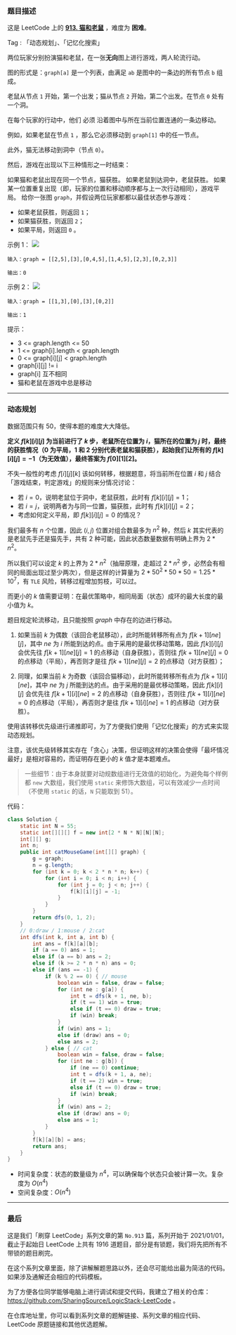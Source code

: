 ### 题目描述

这是 LeetCode 上的 **[913. 猫和老鼠](https://leetcode-cn.com/problems/cat-and-mouse/solution/gong-shui-san-xie-dong-tai-gui-hua-yun-y-0bx1/)** ，难度为 **困难**。

Tag : 「动态规划」、「记忆化搜索」



两位玩家分别扮演猫和老鼠，在一张**无向**图上进行游戏，两人轮流行动。

图的形式是：`graph[a]` 是一个列表，由满足 `ab` 是图中的一条边的所有节点 `b` 组成。

老鼠从节点 `1` 开始，第一个出发；猫从节点 `2` 开始，第二个出发。在节点 `0` 处有一个洞。

在每个玩家的行动中，他们 必须 沿着图中与所在当前位置连通的一条边移动。

例如，如果老鼠在节点 `1` ，那么它必须移动到 `graph[1]` 中的任一节点。

此外，猫无法移动到洞中（节点 `0`）。

然后，游戏在出现以下三种情形之一时结束：

如果猫和老鼠出现在同一个节点，猫获胜。
如果老鼠到达洞中，老鼠获胜。
如果某一位置重复出现（即，玩家的位置和移动顺序都与上一次行动相同），游戏平局。
给你一张图 `graph`，并假设两位玩家都都以最佳状态参与游戏：
* 如果老鼠获胜，则返回 `1`；
* 如果猫获胜，则返回 `2`；
* 如果平局，则返回 `0` 。

示例 1：
![](https://assets.leetcode.com/uploads/2020/11/17/cat1.jpg)
```
输入：graph = [[2,5],[3],[0,4,5],[1,4,5],[2,3],[0,2,3]]

输出：0
```
示例 2：
![](https://assets.leetcode.com/uploads/2020/11/17/cat2.jpg)
```
输入：graph = [[1,3],[0],[3],[0,2]]

输出：1
```

提示：
* 3 <= graph.length <= 50
* 1 <= graph[i].length < graph.length
* 0 <= graph[i][j] < graph.length
* graph[i][j] != i
* graph[i] 互不相同
* 猫和老鼠在游戏中总是移动

---

### 动态规划

数据范围只有 $50$，使得本题的难度大大降低。

**定义 $f[k][i][j]$ 为当前进行了 $k$ 步，老鼠所在位置为 $i$，猫所在的位置为 $j$ 时，最终的获胜情况（$0$ 为平局，$1$ 和 $2$ 分别代表老鼠和猫获胜），起始我们让所有的 $f[k][i][j] = -1$（为无效值），最终答案为 $f[0][1][2]$。**

不失一般性的考虑 $f[i][j][k]$ 该如何转移，根据题意，将当前所在位置 $i$ 和 $j$ 结合「游戏结束，判定游戏」的规则来分情况讨论：

* 若 $i = 0$，说明老鼠位于洞中，老鼠获胜，此时有 $f[k][i][j] = 1$；
* 若 $i = j$，说明两者为与同一位置，猫获胜，此时有 $f[k][i][j] = 2$；
* 考虑如何定义平局，即 $f[k][i][j] = 0$ 的情况？

我们最多有 $n$ 个位置，因此 $(i, j)$ 位置对组合数最多为 $n^2$ 种，然后 $k$ 其实代表的是老鼠先手还是猫先手，共有 $2$ 种可能，因此状态数量数据有明确上界为 $2 * n^2$。

所以我们可以设定 $k$ 的上界为 $2 * n^2$（抽屉原理，走超过 $2 * n^2$ 步，必然会有相同的局面出现过至少两次），但是这样的计算量为 $2 * 50^2 * 50 * 50 = 1.25 * 10^7$，有 `TLE` 风险，转移过程增加剪枝，可以过。

而更小的 $k$ 值需要证明：在最优策略中，相同局面（状态）成环的最大长度的最小值为 $k$。

题目规定轮流移动，且只能按照 $graph$ 中存在的边进行移动。

1. 如果当前 $k$ 为偶数（该回合老鼠移动），此时所能转移所有点为 $f[k + 1][ne][j]$，其中 $ne$ 为 $i$ 所能到达的点。由于采用的是最优移动策略，因此 $f[k][i][j]$ 会优先往 $f[k + 1][ne][j] = 1$ 的点移动（自身获胜），否则往 $f[k + 1][ne][j] = 0$ 的点移动（平局），再否则才是往 $f[k + 1][ne][j] = 2$ 的点移动（对方获胜）；

2. 同理，如果当前 $k$ 为奇数（该回合猫移动），此时所能转移所有点为 $f[k + 1][i][ne]$，其中 $ne$ 为 $j$ 所能到达的点。由于采用的是最优移动策略，因此 $f[k][i][j]$ 会优先往 $f[k + 1][i][ne] = 2$ 的点移动（自身获胜），否则往 $f[k + 1][i][ne] = 0$ 的点移动（平局），再否则才是往 $f[k + 1][i][ne] = 1$ 的点移动（对方获胜）。

使用该转移优先级进行递推即可，为了方便我们使用「记忆化搜索」的方式来实现动态规划。

注意，该优先级转移其实存在「贪心」决策，但证明这样的决策会使得「最坏情况最好」是相对容易的，而证明存在更小的 $k$ 值才是本题难点。

> 一些细节：由于本身就要对动规数组进行无效值的初始化，为避免每个样例都 `new` 大数组，我们使用 `static` 来修饰大数组，可以有效减少一点时间（不使用 `static` 的话，`N` 只能取到 $51$）。

代码：
```Java
class Solution {
    static int N = 55;
    static int[][][] f = new int[2 * N * N][N][N];
    int[][] g;
    int n;
    public int catMouseGame(int[][] graph) {
        g = graph;
        n = g.length;
        for (int k = 0; k < 2 * n * n; k++) {
            for (int i = 0; i < n; i++) {
                for (int j = 0; j < n; j++) {
                    f[k][i][j] = -1;
                }
            }
        }
        return dfs(0, 1, 2);
    }
    // 0:draw / 1:mouse / 2:cat
    int dfs(int k, int a, int b) {
        int ans = f[k][a][b];
        if (a == 0) ans = 1;
        else if (a == b) ans = 2;
        else if (k >= 2 * n * n) ans = 0;
        else if (ans == -1) {
            if (k % 2 == 0) { // mouse
                boolean win = false, draw = false;
                for (int ne : g[a]) {
                    int t = dfs(k + 1, ne, b);
                    if (t == 1) win = true;
                    else if (t == 0) draw = true;
                    if (win) break;
                }
                if (win) ans = 1;
                else if (draw) ans = 0;
                else ans = 2;
            } else { // cat
                boolean win = false, draw = false;
                for (int ne : g[b]) {
                    if (ne == 0) continue;
                    int t = dfs(k + 1, a, ne);
                    if (t == 2) win = true;
                    else if (t == 0) draw = true;
                    if (win) break;
                }
                if (win) ans = 2;
                else if (draw) ans = 0;
                else ans = 1;
            }
        }
        f[k][a][b] = ans;
        return ans;
    }
}
```
* 时间复杂度：状态的数量级为 $n^4$，可以确保每个状态只会被计算一次。复杂度为 $O(n^4)$
* 空间复杂度：$O(n^4)$

---

### 最后

这是我们「刷穿 LeetCode」系列文章的第 `No.913` 篇，系列开始于 2021/01/01，截止于起始日 LeetCode 上共有 1916 道题目，部分是有锁题，我们将先把所有不带锁的题目刷完。

在这个系列文章里面，除了讲解解题思路以外，还会尽可能给出最为简洁的代码。如果涉及通解还会相应的代码模板。

为了方便各位同学能够电脑上进行调试和提交代码，我建立了相关的仓库：https://github.com/SharingSource/LogicStack-LeetCode 。

在仓库地址里，你可以看到系列文章的题解链接、系列文章的相应代码、LeetCode 原题链接和其他优选题解。


